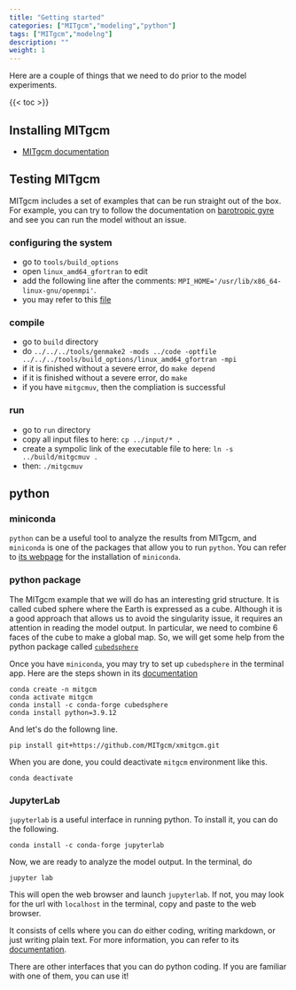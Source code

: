 ```yaml
---
title: "Getting started"
categories: ["MITgcm","modeling","python"]
tags: ["MITgcm","modelng"]
description: ""
weight: 1
---
```


Here are a couple of things that we need to do prior to the model experiments.

{{< toc >}}

## Installing MITgcm
- [MITgcm documentation](https://mitgcm.readthedocs.io/en/latest/getting_started/getting_started.html)
<!-- - [Installing MITgcm on OSX by Jody Klymak](https://jklymak.github.io/MITgcmExampleSteadyGauss/install.html)
- [Installing MITgcm on OSX by Clark Richards](https://www.clarkrichards.org/2022/01/21/first-try-running-mitgcm/) -->

## Testing MITgcm
MITgcm includes a set of examples that can be run straight out of the box. For example, you can try to follow the documentation on [barotropic gyre](https://mitgcm.readthedocs.io/en/latest/examples/barotropic_gyre/barotropic_gyre.html) and see you can run the model without an issue.

### configuring the system
- go to `tools/build_options`
- open `linux_amd64_gfortran` to edit
- add the following line after the comments: `MPI_HOME='/usr/lib/x86_64-linux-gnu/openmpi'`.
- you may refer to this [file](/files/mitgcmfiles/linux_amd64_gfortran)

### compile
- go to `build` directory
- do `../../../tools/genmake2 -mods ../code -optfile ../../../tools/build_options/linux_amd64_gfortran -mpi`
- if it is finished without a severe error, do `make depend`
- if it is finished without a severe error, do `make`
- if you have `mitgcmuv`, then the compliation is successful

### run
- go to `run` directory
- copy all input files to here: `cp ../input/* .`
- create a sympolic link of the executable file to here: `ln -s ../build/mitgcmuv .`
- then: `./mitgcmuv`

## python
### miniconda
`python` can be a useful tool to analyze the results from MITgcm, and `miniconda` is one of the packages that allow you to run `python`.
You can refer to [its webpage](https://docs.anaconda.com/miniconda/miniconda-install/) for the installation of `miniconda`.

### python package
The MITgcm example that we will do has an interesting grid structure. It is called cubed sphere where the Earth is expressed as a cube. Although it is a good approach that allows us to avoid the singularity issue, it requires an attention in reading the model output. In particular, we need to combine 6 faces of the cube to make a global map. So, we will get some help from the python package called [`cubedsphere`](https://cubedsphere.readthedocs.io/en/latest/index.html)

Once you have `miniconda`, you may try to set up `cubedsphere` in the terminal app.
Here are the steps shown in its [documentation](https://cubedsphere.readthedocs.io/en/latest/installation.html)
```
conda create -n mitgcm
conda activate mitgcm
conda install -c conda-forge cubedsphere
conda install python=3.9.12
```
And let's do the followng line.
```
pip install git+https://github.com/MITgcm/xmitgcm.git
```
When you are done, you could deactivate `mitgcm` environment like this.
```
conda deactivate
```
### JupyterLab
`jupyterlab` is a useful interface in running python. To install it, you can do the following.
```
conda install -c conda-forge jupyterlab
```
Now, we are ready to analyze the model output.
In the terminal, do 
```
jupyter lab
```

This will open the web browser and launch `jupyterlab`. 
If not, you may look for the url with `localhost` in the terminal, copy and paste to the web browser.

It consists of cells where you can do either coding, writing markdown, or just writing plain text. For more information, you can refer to its [documentation](https://jupyterlab.readthedocs.io/en/latest/).

There are other interfaces that you can do python coding. If you are familiar with one of them, you can use it!

